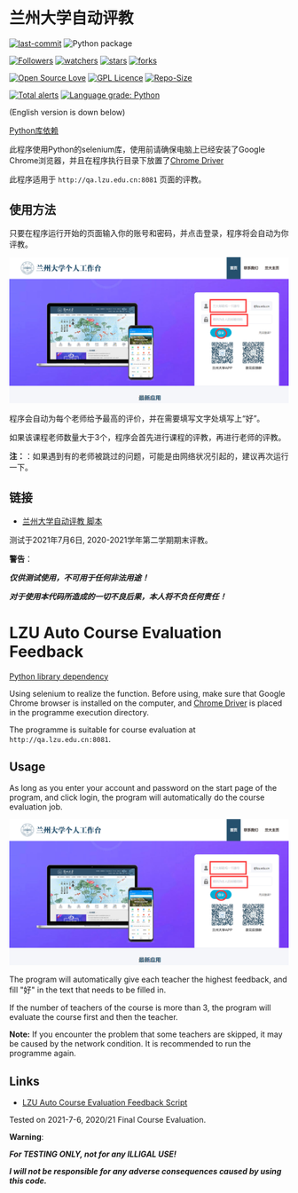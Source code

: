# 兰州大学自动评教

[![last-commit](https://img.shields.io/github/last-commit/HollowMan6/LZU-Auto-Course-Evaluation-Feedback)](../../graphs/commit-activity)
![Python package](https://github.com/HollowMan6/LZU-Auto-Course-Evaluation-Feedback/workflows/Python%20package/badge.svg)

[![Followers](https://img.shields.io/github/followers/HollowMan6?style=social)](https://github.com/HollowMan6?tab=followers)
[![watchers](https://img.shields.io/github/watchers/HollowMan6/LZU-Auto-Course-Evaluation-Feedback?style=social)](../../watchers)
[![stars](https://img.shields.io/github/stars/HollowMan6/LZU-Auto-Course-Evaluation-Feedback?style=social)](../../stargazers)
[![forks](https://img.shields.io/github/forks/HollowMan6/LZU-Auto-Course-Evaluation-Feedback?style=social)](../../network/members)

[![Open Source Love](https://img.shields.io/badge/-%E2%9D%A4%20Open%20Source-Green?style=flat-square&logo=Github&logoColor=white&link=https://hollowman6.github.io/fund.html)](https://hollowman6.github.io/fund.html)
[![GPL Licence](https://img.shields.io/badge/license-GPL-blue)](https://opensource.org/licenses/GPL-3.0/)
[![Repo-Size](https://img.shields.io/github/repo-size/HollowMan6/LZU-Auto-Course-Evaluation-Feedback.svg)](../../archive/master.zip)

[![Total alerts](https://img.shields.io/lgtm/alerts/g/HollowMan6/LZU-Auto-Course-Evaluation-Feedback.svg?logo=lgtm&logoWidth=18)](https://lgtm.com/projects/g/HollowMan6/LZU-Auto-Course-Evaluation-Feedback/alerts/)
[![Language grade: Python](https://img.shields.io/lgtm/grade/python/g/HollowMan6/LZU-Auto-Course-Evaluation-Feedback.svg?logo=lgtm&logoWidth=18)](https://lgtm.com/projects/g/HollowMan6/LZU-Auto-Course-Evaluation-Feedback/context:python)

(English version is down below)

[Python库依赖](../../network/dependencies)

此程序使用Python的selenium库，使用前请确保电脑上已经安装了Google Chrome浏览器，并且在程序执行目录下放置了[Chrome Driver](https://chromedriver.chromium.org)

此程序适用于 `http://qa.lzu.edu.cn:8081` 页面的评教。

## 使用方法

只要在程序运行开始的页面输入你的账号和密码，并点击登录，程序将会自动为你评教。

![](login.png)

程序会自动为每个老师给予最高的评价，并在需要填写文字处填写上“好”。

如果该课程老师数量大于3个，程序会首先进行课程的评教，再进行老师的评教。

**注：**：如果遇到有的老师被跳过的问题，可能是由网络状况引起的，建议再次运行一下。

## 链接

* [兰州大学自动评教 脚本](LZU-Auto-Course-Evaluation-Feedback.py)

测试于2021年7月6日, 2020-2021学年第二学期期末评教。

**警告**：

***仅供测试使用，不可用于任何非法用途！***

***对于使用本代码所造成的一切不良后果，本人将不负任何责任！***

# LZU Auto Course Evaluation Feedback

[Python library dependency](../../network/dependencies)

Using selenium to realize the function. Before using, make sure that Google Chrome browser is installed on the computer, and [Chrome Driver](https://chromedriver.chromium.org) is placed in the programme execution directory.

The programme is suitable for course evaluation at `http://qa.lzu.edu.cn:8081`.

## Usage

As long as you enter your account and password on the start page of the program, and click login, the program will automatically do the course evaluation job.

![](login.png)

The program will automatically give each teacher the highest feedback, and fill "好" in the text that needs to be filled in.

If the number of teachers of the course is more than 3, the program will evaluate the course first and then the teacher.

**Note:** If you encounter the problem that some teachers are skipped, it may be caused by the network condition. It is recommended to run the programme again.

## Links

* [LZU Auto Course Evaluation Feedback Script](LZU-Auto-Course-Evaluation-Feedback.py)

Tested on 2021-7-6, 2020/21 Final Course Evaluation.

**Warning**:

***For TESTING ONLY, not for any ILLIGAL USE!***

***I will not be responsible for any adverse consequences caused by using this code.***
